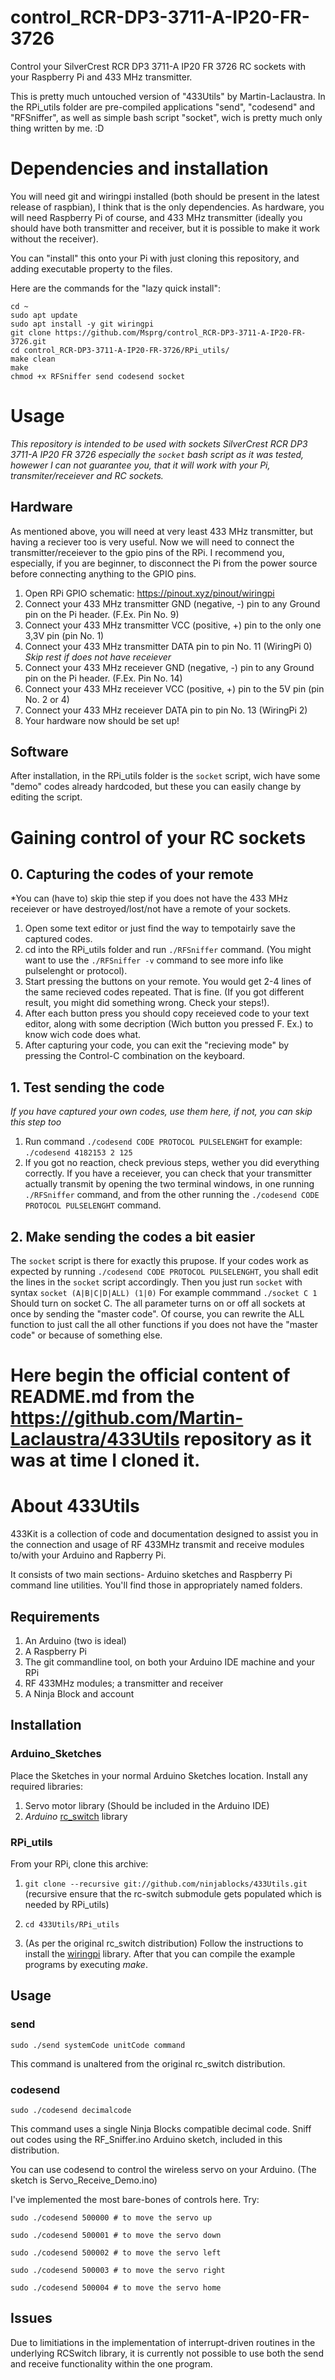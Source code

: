 # control_RCR-DP3-3711-A-IP20-FR-3726
Control your SilverCrest RCR DP3 3711-A IP20 FR 3726 RC sockets with your Raspberry Pi and 433 MHz transmitter.

This is pretty much untouched version of "433Utils" by Martin-Laclaustra.
In the RPi_utils folder are pre-compiled applications "send", "codesend" and "RFSniffer", as well as simple bash script "socket", wich is pretty much only thing written by me. :D

# Dependencies and installation

You will need git and wiringpi installed (both should be present in the latest release of raspbian), I think that is the only dependencies. As hardware, you will need Raspberry Pi of course, and 433 MHz transmitter (ideally you should have both transmitter and receiver, but it is possible to make it work without the receiver).

You can "install" this onto your Pi with just cloning this repository, and adding executable property to the files.

Here are the commands for the "lazy quick install":

```
cd ~
sudo apt update
sudo apt install -y git wiringpi
git clone https://github.com/Msprg/control_RCR-DP3-3711-A-IP20-FR-3726.git
cd control_RCR-DP3-3711-A-IP20-FR-3726/RPi_utils/
make clean
make
chmod +x RFSniffer send codesend socket
```

# Usage
*This repository is intended to be used with sockets SilverCrest RCR DP3 3711-A IP20 FR 3726 especially the ```socket``` bash script as it was tested, howewer I can not guarantee you, that it will work with your Pi, transmiter/receiever and RC sockets.*

## Hardware

As mentioned above, you will need at very least 433 MHz transmitter, but having a reciever too is very useful. Now we will need to connect the transmitter/receiever to the gpio pins of the RPi. I recommend you, especially, if you are beginner, to disconnect the Pi from the power source before connecting anything to the GPIO pins.

1. Open RPi GPIO schematic: https://pinout.xyz/pinout/wiringpi
2. Connect your 433 MHz transmitter GND (negative, -) pin to any Ground pin on the Pi header. (F.Ex. Pin No. 9)
3. Connect your 433 MHz transmitter VCC (positive, +) pin to the only one 3,3V pin (pin No. 1)
4. Connect your 433 MHz transmitter DATA              pin to pin No. 11 (WiringPi 0)
*Skip rest if does not have receiever*
5. Connect your 433 MHz receiever GND (negative, -) pin to any Ground pin on the Pi header. (F.Ex. Pin No. 14)
6. Connect your 433 MHz receiever VCC (positive, +) pin to the 5V pin (pin No. 2 or 4)
7. Connect your 433 MHz receiever DATA              pin to pin No. 13 (WiringPi 2)
8. Your hardware now should be set up!


## Software
After installation, in the RPi_utils folder is the ```socket``` script, wich have some "demo" codes already hardcoded, but these you can easily change by editing the script.


# Gaining control of your RC sockets

## 0. Capturing the codes of your remote
*You can (have to) skip thie step if you does not have the 433 MHz receiever or have destroyed/lost/not have a remote of your sockets.
1. Open some text editor or just find the way to tempotairly save the captured codes.
2. cd into the RPi_utils folder and run ```./RFSniffer``` command. (You might want to use the ```./RFSniffer -v``` command to see more info like pulselenght or protocol).
3. Start pressing the buttons on your remote. You would get 2-4 lines of the same recieved codes repeated. That is fine. (If you got different result, you might did something wrong. Check your steps!).
4. After each button press you should copy receieved code to your text editor, along with some decription (Wich button you pressed F. Ex.) to know wich code does what.
5. After capturing your code, you can exit the "recieving mode" by pressing the Control-C combination on the keyboard.

## 1. Test sending the code
*If you have captured your own codes, use them here, if not, you can skip this step too*

1. Run command ```./codesend CODE PROTOCOL PULSELENGHT``` for example: ```./codesend 4182153 2 125```
2. If you got no reaction, check previous steps, wether you did everything correctly. If you have a receiever, you can check that your transmitter actually transmit by opening the two terminal windows, in one running ```./RFSniffer``` command, and from the other running the ```./codesend CODE PROTOCOL PULSELENGHT``` command.

## 2. Make sending the codes a bit easier

The ```socket``` script is there for exactly this prupose. If your codes work as expected by running ```./codesend CODE PROTOCOL PULSELENGHT```, you shall edit the lines in the ```socket``` script accordingly.
Then you just run ```socket``` with syntax ```socket (A|B|C|D|ALL) (1|0)``` For example commmand ```./socket C 1``` Should turn on socket C.
The all parameter turns on or off all sockets at once by sending the "master code". Of course, you can rewrite the ALL function to just call the all other functions if you does not have the "master code" or because of something else.

##

# Here begin the official content of README.md from the https://github.com/Martin-Laclaustra/433Utils repository as it was at time I cloned it. 

##

# About 433Utils

433Kit is a collection of code and documentation designed to assist you in the connection and usage of RF 433MHz transmit and receive modules to/with your Arduino and Rapberry Pi.

It consists of two main sections- Arduino sketches and Raspberry Pi command line utilities.  You'll find those in appropriately named folders.

## Requirements

1. An Arduino (two is ideal)
2. A Raspberry Pi
3. The git commandline tool, on both your Arduino IDE machine and your RPi
4. RF 433MHz modules; a transmitter and receiver
5. A Ninja Block and account

## Installation

### Arduino\_Sketches

Place the Sketches in your normal Arduino Sketches location.  Install any required libraries:

1. Servo motor library (Should be included in the Arduino IDE)
2. _Arduino_ [rc_switch](http://code.google.com/p/rc-switch/) library

### RPi\_utils

From your RPi, clone this archive:

1. ```git clone --recursive git://github.com/ninjablocks/433Utils.git``` (recursive ensure that the rc-switch submodule gets populated which is needed by RPi\_utils)

2. ```cd 433Utils/RPi_utils```

3. (As per the original rc_switch distribution) Follow the instructions to install the  [wiringpi](https://projects.drogon.net/raspberry-pi/wiringpi/download-and-install/) library.
After that you can compile the example programs by executing *make*. 

## Usage

### send 
```sudo ./send systemCode unitCode command```

This command is unaltered from the original rc\_switch distribution.


### codesend 
```sudo ./codesend decimalcode```

This command uses a single Ninja Blocks compatible decimal code.  Sniff out codes using the RF\_Sniffer.ino Arduino sketch, included in this distribution.

You can use codesend to control the wireless servo on your Arduino.
(The sketch is Servo\_Receive\_Demo.ino)

I've implemented the most bare-bones of controls here.  Try:

```sudo ./codesend 500000 # to move the servo up```

```sudo ./codesend 500001 # to move the servo down```

```sudo ./codesend 500002 # to move the servo left```

```sudo ./codesend 500003 # to move the servo right```

```sudo ./codesend 500004 # to move the servo home```

## Issues

Due to limitiations in the implementation of interrupt-driven routines in the underlying RCSwitch library, it is currently not possible to use both the send and receive functionality within the one program.  

